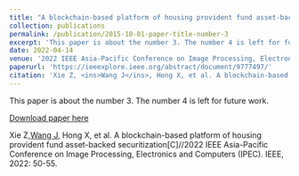 ```yaml
---
title: "A blockchain-based platform of housing provident fund asset-backed securitization"
collection: publications
permalink: /publication/2015-10-01-paper-title-number-3
excerpt: 'This paper is about the number 3. The number 4 is left for future work.'
date: 2022-04-14
venue: '2022 IEEE Asia-Pacific Conference on Image Processing, Electronics and Computers (IPEC). IEEE'
paperurl: 'https://ieeexplore.ieee.org/abstract/document/9777497/'
citation: 'Xie Z, <ins>Wang J</ins>, Hong X, et al. A blockchain-based platform of housing provident fund asset-backed securitization[C]//2022 IEEE Asia-Pacific Conference on Image Processing, Electronics and Computers (IPEC). IEEE, 2022: 50-55.'
---
```

This paper is about the number 3. The number 4 is left for future work.

[Download paper here](http://academicpages.github.io/files/paper3.pdf)

Xie Z,<ins>Wang J</ins>, Hong X, et al. A blockchain-based platform of housing provident fund asset-backed securitization[C]//2022 IEEE Asia-Pacific Conference on Image Processing, Electronics and Computers (IPEC). IEEE, 2022: 50-55.
